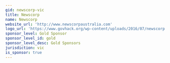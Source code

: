 ```yaml
---
gid: newscorp-vic
title: Newscorp
name: Newscorp
website_url: 'http://www.newscorpaustralia.com'
logo_url: 'https://www.govhack.org/wp-content/uploads/2016/07/newscorp.png'
sponsor_level: Gold Sponsor
sponsor_level_id: gold
sponsor_level_desc: Gold Sponsors
jurisdiction: vic
is_sponsor: true
---
```

